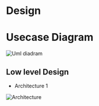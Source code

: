  # Design
 # Usecase Diagram
 ![Uml diadram](https://user-images.githubusercontent.com/85542051/160785682-433e4f42-e240-4c85-a383-40d35db4c82c.png)
 
## Low level Design
* Architecture 1

![Architecture](https://user-images.githubusercontent.com/85542051/160785958-c8d1f0d6-4459-421a-8bdd-a13bef0755dd.png)

